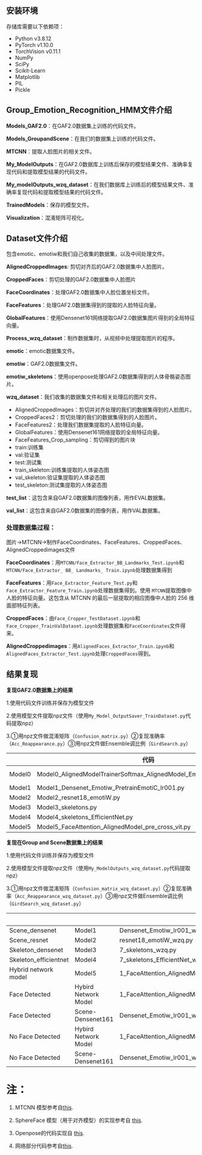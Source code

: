 ## 安装环境

存储库需要以下依赖项：

+ Python v3.8.12
+ PyTorch v1.10.0
+ TorchVision v0.11.1
+ NumPy
+ SciPy
+ Scikit-Learn
+ Matplotlib
+ PIL
+ Pickle

## Group_Emotion_Recognition_HMM文件介绍

**Models_GAF2.0**：在GAF2.0数据集上训练的代码文件。

**Models_GroupandScene**：在我们的数据集上训练的代码文件。

**MTCNN**：提取人脸图片的相关文件。

**My_ModelOutputs**：在GAF2.0数据库上训练后保存的模型结果文件、准确率复现代码和提取模型结果的代码文件。

**My_modelOutputs_wzq_dataset**：在我们数据库上训练后的模型结果文件、准确率复现代码和提取模型结果的代码文件。

**TrainedModels**：保存的模型文件。

**Visualization**：混淆矩阵可视化。

## Dataset文件介绍

包含emotic、emotiw和我们自己收集的数据集，以及中间处理文件。

**AlignedCroppedImages**: 剪切对齐后的GAF2.0数据集中人脸图片。

**CroppedFaces**：剪切处理的GAF2.0数据集中人脸图片

**FaceCoordinates**：处理GAF2.0数据集中人脸位置坐标文件。

**FaceFeatures**：处理GAF2.0数据集得到的提取的人脸特征向量。

**GlobalFeatures**：使用Densenet161网络提取GAF2.0数据集图片得到的全局特征向量。

**Process_wzq_dataset**：制作数据集时，从视频中处理提取图片的程序。

**emotic**：emotic数据集文件。

**emotiw**：GAF2.0数据集文件。

**emotiw_skeletons**：使用openpose处理GAF2.0数据集得到的人体骨骼姿态图片。

**wzq_dataset**：我们收集的数据集文件和相关处理后的图片文件。
  *  AlignedCroppedImages：剪切并对齐处理的我们的数据集得到的人脸图片。
  *  CroppedFaces2：剪切处理的我们的数据集得到的人脸图片。
  *  FaceFeatures2：处理我们数据集提取的人脸特征向量。
  *  GlobalFeatures：使用Densenet161网络提取的全局特征向量。
  *  FaceFeatures_Crop_sampling：剪切得到的图片块
  *  train:训练集
  *  val:验证集
  *  test:测试集
  *  train_skeleton:训练集提取的人体姿态图
  *  val_skeleton:验证集提取的人体姿态图
  *  test_skeleton:测试集提取的人体姿态图
  
**test_list**：这包含来自GAF2.0数据集的图像列表，用作EVAL数据集。

**val_list**：这包含来自GAF2.0数据集的图像列表，用作VAL数据集。

### 处理数据集过程：
图片->MTCNN->制作FaceCoordinates、FaceFeatures、CroppedFaces、AlignedCroppedimages文件

**FaceCoordinates**：用`MTCNN/Face_Extractor_BB_Landmarks_Test.ipynb`和`MTCNN/Face_Extractor_ BB_ Landmarks_ Train.ipynb`处理数据集得到

**FaceFeatures**：用`Face_Extractor_Feature_Test.py`和`Face_Extractor_Feature_Train.ipynb`处理数据集得到。使用 `MTCNN`提取图像中人脸的特征向量。这包含从 MTCNN 的最后一层提取的相应图像中人脸的 256 维面部特征列表。

**CroppedFaces**：由`Face_Cropper_TestDataset.ipynb`和 `Face_Cropper_TrainValDataset.ipynb`处理数据集和`FaceCoordinates`文件得来。

**AlignedCroppedimages**：用`AlignedFaces_Extractor_Train.ipynb`和`AlignedFaces_Extractor_Test.ipynb`处理`CroppedFaces`得到。


## 结果复现
**复现GAF2.0数据集上的结果**

1.使用代码文件训练并保存为模型文件

2.使用模型文件提取npz文件（使用`My_Model_OutputSaver_TrainDataset.py`代码提取npz）      

3.①用npz文件做混淆矩阵（`Confusion_matrix.py`）②复现准确率（`Acc_Reappearance.py`）③用npz文件做Ensemble调比例（`GirdSearch.py`）

|   | 代码 | 模型文件  | 保存的npz结果文件  |  
|---|------|---|---|
|  Model0 | Model0_AlignedModelTrainerSoftmax_AlignedModel_EmotiW_lr01_Softmax.py | AlignedModelTrainerSoftmax_AlignedModel_EmotiW_lr01_Softmax-shiyan  |  model0_output_data |   |   |
|  Model1 | Model1_Densenet_Emotiw_PretrainEmotiC_lr001.py     |model_1_2_densenet_emotiw_pretrainemotic_lr001.pt | model1_output_data  |   
|  Model2 | Model2_resnet18_emotiW.py                          |model_2_2_resnet18_EmotiW   | model2_output_data  |   
|  Model3 | Model3_skeletons.py | model_3_1_DenseNet161_skeletons_model1  | model3_output_data  |   
|  Model4 | Model4_skeletons_EfficientNet.py  | EfficientNet_skeletons  |model4_1_output_data   |  
|  Model5 | Model5_FaceAttention_AlignedModel_pre_cross_vit.py  |FaceAttention_AlignedModel_FullTrain_lr001_dropout_BN_SoftmaxLr01   |model5_output_data   |  

**复现在Group and Scene数据集上的结果**

1.使用代码文件训练并保存为模型文件

2.使用模型文件提取npz文件（使用`My_ModelOutputs_wzq_dataset.py`代码提取npz）      

3.①用npz文件做混淆矩阵（`Confusion_matrix_wzq_dataset.py`）②复现准确率（`Acc_Reappearance_wzq_dataset.py`）③用npz文件做Ensemble调比例（`GirdSearch_wzq_dataset.py`）

| |   | 代码 | 模型文件  | 保存的npz结果文件  |  
|---|---|------|---|---|
| Scene_densenet | Model1 | Densenet_Emotiw_lr001_wzq.py    |model_1_2_densenet_New_data.pt | model1_Scene_Densenet_output_data  |   
| Scene_resnet | Model2 | resnet18_emotiW_wzq.py         |model_2_1_resnet18_EmotiW_wzq  | model2_Scene_resnet_output_data |   
| Skeleton_densenet | Model3 | 7_skeletons_wzq.py  | model_skeleton_densenet_New_data2.pt | model3_Skeleton_densenet_output_data |   
| Skeleton_efficientnet | Model4 | 7_skeletons_EfficientNet_wzq.py | model_skeleton_EfficientNet_New_data.pt | model4_Skeleton_Efficient_output_data  |  
| Hybrid network model | Model5 | 1_FaceAttention_AlignedModel_pre_cross_vit_wzq_onlyone_crossvit.py |model_5_2_All_New_data  |model5_2_output_data_onecrossvit  |  
| Face Detected |Hybird Network Model| 1_FaceAttention_AlignedModel_pre_cross_vit_wzq_two_crossvit_Faces.py | model_6_2A_All_New_data  |  model6_2A_output_data.npz |  
| Face Detected | Scene-Densenet161| Densenet_Emotiw_lr001_wzq_Face.py   |model_1_2_densenet_New_data_Face.pt | model_output_data_Densenet_Face2.npz |   
| No Face Detected |  Hybird Network Model |1_FaceAttention_AlignedModel_pre_cross_vit_wzq_two_crossvit_NoFaces.py |model_6_2B_All_New_data  | model6_2B_output_data.npz | 
| No Face Detected |  Scene-Densenet161 | Densenet_Emotiw_lr001_wzq_NoFace.py | model_1_2_densenet_New_data_NoFace.pt  | model_output_data_Densenet_No_Face2.npz  |  



# 注：

1. MTCNN 模型参考自[this](https://github.com/TropComplique/mtcnn-pytorch).

2. SphereFace 模型（用于对齐模型）的实现参考自 [this](https://github.com/clcarwin/sphereface_pytorch).

3. Openpose的代码实现自 [this](https://github.com/CMU-Perceptual-Computing-Lab/openpose).

4. 网络部分代码参考自[this](https://github.com/vlgiitr/Group-Level-Emotion-Recognition).
